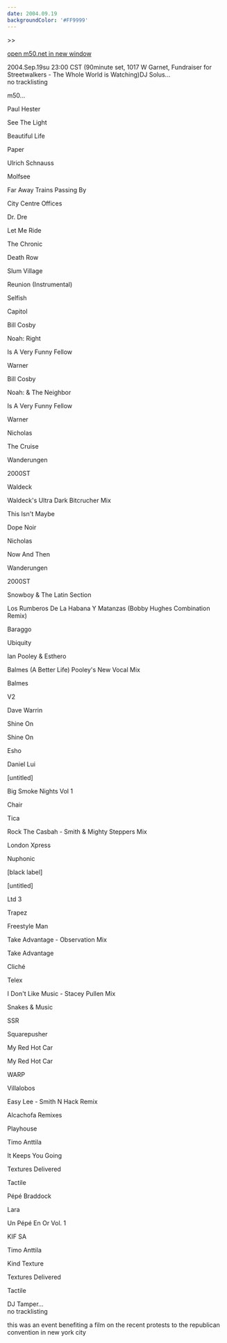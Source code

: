 ```yaml
---
date: 2004.09.19
backgroundColor: '#FF9999'
---
```


\>>

[open m50.net in new window](http://m50.net/)

2004.Sep.19su 23:00 CST (90minute set, 1017 W Garnet, Fundraiser for Streetwalkers - The Whole World is Watching)DJ Solus...  
no tracklisting  

m50...

Paul Hester

See The Light

Beautiful Life

Paper

Ulrich Schnauss

Molfsee

Far Away Trains Passing By

City Centre Offices

Dr. Dre

Let Me Ride

The Chronic

Death Row

Slum Village

Reunion (Instrumental)

Selfish

Capitol

Bill Cosby

Noah: Right

Is A Very Funny Fellow

Warner

Bill Cosby

Noah: & The Neighbor

Is A Very Funny Fellow

Warner

Nicholas

The Cruise

Wanderungen

2000ST

Waldeck

Waldeck's Ultra Dark Bitcrucher Mix

This Isn't Maybe

Dope Noir

Nicholas

Now And Then

Wanderungen

2000ST

Snowboy & The Latin Section

Los Rumberos De La Habana Y Matanzas (Bobby Hughes Combination Remix)

Baraggo

Ubiquity

Ian Pooley & Esthero

Balmes (A Better Life) Pooley's New Vocal Mix

Balmes

V2

Dave Warrin

Shine On

Shine On

Esho

Daniel Lui

\[untitled\]

Big Smoke Nights Vol 1

Chair

Tica

Rock The Casbah - Smith & Mighty Steppers Mix

London Xpress

Nuphonic

\[black label\]

\[untitled\]

Ltd 3

Trapez

Freestyle Man

Take Advantage - Observation Mix

Take Advantage

Cliché

Telex

I Don't Like Music - Stacey Pullen Mix

Snakes & Music

SSR

Squarepusher

My Red Hot Car

My Red Hot Car

WARP

Villalobos

Easy Lee - Smith N Hack Remix

Alcachofa Remixes

Playhouse

Timo Anttila

It Keeps You Going

Textures Delivered

Tactile

Pépé Braddock

Lara

Un Pépé En Or Vol. 1

KIF SA

Timo Anttila

Kind Texture

Textures Delivered

Tactile


DJ Tamper...  
no tracklisting  

this was an event benefiting a film on the recent protests to the republican convention in new york city